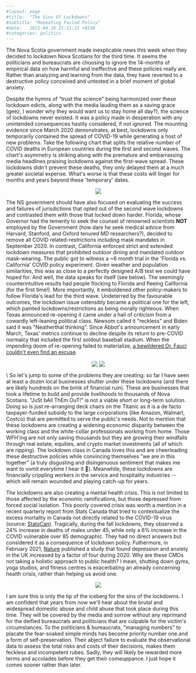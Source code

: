 ```yaml
---
#layout: page
#title:  "The Sins Of Lockdowns"
#subtitle: "Repeating Failed Policy"
#date:   2021-04-28 21:21:21 +0530
#categories: politics
---
```


The Nova Scotia government made inexplicable news this week when they decided to lockdown Nova Scotians for the third time. It seems the politicians and bureaucrats are choosing to ignore the 14-months of empirical data on how harmful and ineffective and these policies really are. Rather than analyzing and learning from the data, they have reverted to a destructive policy conceived and untested in a brief moment of global anxiety. 

Despite the hymns of "trust the science" being harmonized over these lockdown edicts, along with the media lauding them as a saving grace (geez, I wonder why they would want us to stay home all day?), the science of lockdowns never existed. It was a policy made in desperation with any unintended consequences hastily considered, if not ignored. The mounting evidence since March 2020 demonstrates, at best, lockdowns only temporarily contained the spread of COVID-19 while generating a host of new problems. Take the following chart that splits the relative number of COVID deaths in European countries during the first and second waves. The chart's asymmetry is striking along with the premature and embarrassing media headlines praising lockdowns against the first-wave spread. These lockdowns didn't prevent these deaths, they only delayed them at a much greater societal expense. What's worse is that these costs will linger for months and years beyond these 'temporary' dates.
  

<p align="center">
  <img align="center" src="https://jfm-data.github.io/assets/img/second_wave.png">
</p>  
  


The NS government should have also focused on evaluating the success and failures of jurisdictions that opted out of the second wave lockdowns and contrasted them with those that locked down harder. Florida, whose Governor had the temerity to seek the counsel of renowned scientists __NOT__ employed by the Government (how dare he seek medical advice from Harvard, Stanford, and Oxford tenured MD researchers?), decided to remove all COVID related-restrictions including mask mandates in September 2020. In contrast, California enforced strict and extended lockdown measures that prohibited outdoor dining and mandated outdoor mask-wearing. The public got to witness a ~6 month trial in the 'Florida vs. California' COVID policy experiment. Given weather and population similarities, this was as close to a perfectly designed A/B test we could have hoped for. And well, the data speaks for itself (see below). The seemingly counterintuitive results had people flocking to Florida and fleeing California (for the first time!). More importantly, it emboldened other policy-makers to follow Florida's lead for the third wave. Undeterred by the favourable outcomes, the lockdown issue ostensibly became a political one for the left, which painted lockdowns/restrictions as being morally righteous. When Texas announced re-opening it came under a hail of criticism from a cowardly left-leaning political class. Newsom called it "reckless" and Biden said it was "Neatherthal thinking". Since Abbot's announcement in early March, Texas' metrics continue to decline despite its return to pre-COVID normalcy that included the first soldout baseball stadium. When the impending doom of re-opening failed to materialize, [a bewildered Dr. Fauci couldn't even find an excuse](https://nypost.com/2021/04/10/fauci-not-sure-why-texas-doesnt-have-covid-uptick-after-nixing-masks/). 
  

<p align="center">
  <img align="center" src="https://jfm-data.github.io/assets/img/fla_cali_covid.jpg">
  <img align="center" src="https://jfm-data.github.io/assets/img/US_states_covid.jpg">
</p>    
\
So let's jump to some of the problems they are creating: so far I have seen at least a dozen local businesses shutter under these lockdowns (and there are likely hundreds on the brink of financial ruin). These are businesses that took a lifetime to build and provide livelihoods to thousands of Nova Scotians. "JuSt bAil ThEm OuT!" is not a viable short or long-term solution. Doing so is just re-arranging deck chairs on the Titanic as it is a de facto taxpayer-funded subsidy to the large corporations (like Amazon, Walmart, Costco) that are permitted to serve the public's needs. Not to mention that these lockdowns are creating a widening economic disparity between the working class and the white-collar professionals working from home. Those WFH'ing are not only saving thousands but they are growing their windfalls through real estate, equities, and crypto market investments (all of which are ripping). The lockdown class in Canada loves this and are cheerleading these destructive policies while convincing themselves "we are in this together" (a truly disgusting and disingenuous sentiment that makes me want to vomit everytime I hear it 🤮). Meanwhile, these lockdowns are financially crippling workers in the service and hospitality industries -- which will remain wounded and playing catch-up for years.  

The lockdowns are also creating a mental health crisis. This is not limited to those affected by the economic ramifications, but those depressed from forced social isolation. This poorly covered crisis was worth a mention in a recent quarterly report from Stats Canada that tried to contextualize the excess mortality in Canada not directly related to the COVID-19 virus (source: [StatsCan](https://www150.statcan.gc.ca/n1/en/daily-quotidien/210310/dq210310c-eng.pdf?st=fHDKnpD3)). Tragically, during the fall lockdowns, they observed a 24% increase in deaths of males under 45, while only a 6% increase in the COVID vulnerable over 85 demographic. They had no direct answers but considered it as a consequence of lockdown policy. Futhermore, in February 2021, [Nature](https://www.nature.com/articles/d41586-021-00175-z) published a study that found depression and anxiety in the UK increased by a factor of four during 2020. Why are these CMOs not taking a holistic approach to public health? I mean, shutting down gyms, yoga studios, and fitness centres is exacerbating an already concerning health crisis, rather than helping us avoid one. 
  
<p align="center">
  <img align="center" src="https://jfm-data.github.io/assets/img/mental_health.png">
</p>  
  
I am sure this is only the tip of the iceberg for the sins of the lockdowns. I am confident that years from now we'll hear about the brutal and widespread domestic abuse and child abuse that took place during this time. They will be covered by the media and sorrow without any reprimand for the deified bureaucrats and politicians that are culpable for the victim's circumstances. To the politicians & bureaucrats, "managing numbers" to placate the fear-soaked simple minds has become priority number one and a form of self-preservation. Their abject failure to evaluate the observational data to assess the total risks and costs of their decisions, makes them feckless and incompetent rubes. Sadly, they will likely be rewarded more terms and accolades before they get their comeuppance. I just hope it comes sooner rather than later.



